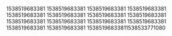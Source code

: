 1538519683381
1538519683381
1538519683381
1538519683381
1538519683381
1538519683381
1538519683381
1538519683381
1538519683381
1538519683381
1538519683381
1538519683381
1538519683381
1538519683381
15385196833811538533771080